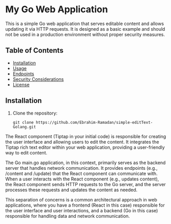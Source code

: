 # My Go Web Application

This is a simple Go web application that serves editable content and allows updating it via HTTP requests. It is designed as a basic example and should not be used in a production environment without proper security measures.

## Table of Contents

- [Installation](#installation)
- [Usage](#usage)
- [Endpoints](#endpoints)
- [Security Considerations](#security-considerations)
- [License](#license)

## Installation

1. Clone the repository:

   ```
   git clone https://github.com/Ebrahim-Ramadan/simple-editText-Golang.git
   ```
The React component (Tiptap in your initial code) is responsible for creating the user interface and allowing users to edit the content. It integrates the Tiptap rich text editor within your web application, providing a user-friendly way to edit content.

The Go main.go application, in this context, primarily serves as the backend server that handles network communication. It provides endpoints (e.g., /content and /update) that the React component can communicate with. When a user interacts with the React component (e.g., updates content), the React component sends HTTP requests to the Go server, and the server processes these requests and updates the content as needed.

This separation of concerns is a common architectural approach in web applications, where you have a frontend (React in this case) responsible for the user interface and user interactions, and a backend (Go in this case) responsible for handling data and network communication.
